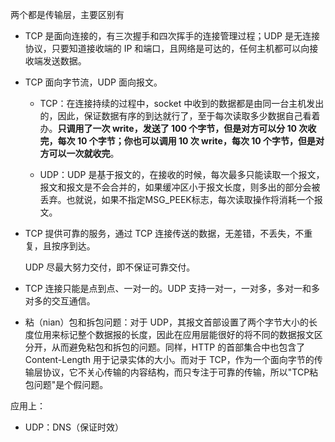 两个都是传输层，主要区别有

- TCP 是面向连接的，有三次握手和四次挥手的连接管理过程；UDP 是无连接协议，只要知道接收端的 IP 和端口，且网络是可达的，任何主机都可以向接收端发送数据。

- TCP 面向字节流，UDP 面向报文。

  - TCP：在连接持续的过程中，socket 中收到的数据都是由同一台主机发出的，因此，保证数据有序的到达就行了，至于每次读取多少数据自己看着办。**只调用了一次 write，发送了 100 个字节，但是对方可以分 10 次收完，每次 10 个字节；你也可以调用 10 次 write，每次 10 个字节，但是对方可以一次就收完**。

  - UDP：UDP 是基于报文的，在接收的时候，每次最多只能读取一个报文，报文和报文是不会合并的，如果缓冲区小于报文长度，则多出的部分会被丢弃。也就说，如果不指定MSG_PEEK标志，每次读取操作将消耗一个报文。

- TCP 提供可靠的服务，通过 TCP 连接传送的数据，无差错，不丢失，不重复，且按序到达。

  UDP 尽最大努力交付，即不保证可靠交付。

- TCP 连接只能是点到点、一对一的。UDP 支持一对一，一对多，多对一和多对多的交互通信。

- 粘（nian）包和拆包问题：对于 UDP，其报文首部设置了两个字节大小的长度位用来标记整个数据报的长度，因此在应用层能很好的将不同的数据报文区分开，从而避免粘包和拆包的问题。同样，HTTP 的首部集合中也包含了 Content-Length 用于记录实体的大小。而对于 TCP，作为一个面向字节的传输层协议，它不关心传输的内容结构，而只专注于可靠的传输，所以"TCP粘包问题"是个假问题。



应用上：

- UDP：DNS（保证时效）

